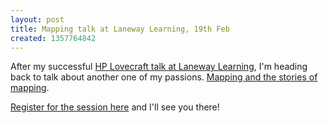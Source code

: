 ```yaml
---
layout: post
title: Mapping talk at Laneway Learning, 19th Feb
created: 1357764842
---
```



After my successful <a href="http://www.lanewaylearning.com/2012/09/04/cosmic-horror-and-hp-lovecraft/" target="_blank">HP Lovecraft talk at Laneway Learning</a>, I&#39;m heading back to talk about another one of my passions. <a href="/presentation/mapping-and-why-your-view-world-wrong">Mapping and the stories of mapping</a>.

<a href="http://www.lanewaylearning.com/2012/12/13/maps/" target="_blank">Register for the session here</a> and I&#39;ll see you there!
